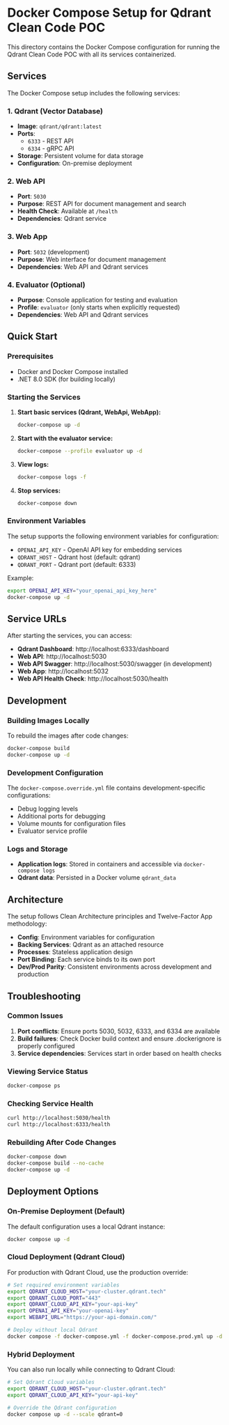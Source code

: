 # Docker Compose Setup for Qdrant Clean Code POC

This directory contains the Docker Compose configuration for running the Qdrant Clean Code POC with all its services containerized.

## Services

The Docker Compose setup includes the following services:

### 1. Qdrant (Vector Database)
- **Image**: `qdrant/qdrant:latest`
- **Ports**: 
  - `6333` - REST API
  - `6334` - gRPC API
- **Storage**: Persistent volume for data storage
- **Configuration**: On-premise deployment

### 2. Web API
- **Port**: `5030`
- **Purpose**: REST API for document management and search
- **Health Check**: Available at `/health`
- **Dependencies**: Qdrant service

### 3. Web App
- **Port**: `5032` (development)
- **Purpose**: Web interface for document management
- **Dependencies**: Web API and Qdrant services

### 4. Evaluator (Optional)
- **Purpose**: Console application for testing and evaluation
- **Profile**: `evaluator` (only starts when explicitly requested)
- **Dependencies**: Web API and Qdrant services

## Quick Start

### Prerequisites
- Docker and Docker Compose installed
- .NET 8.0 SDK (for building locally)

### Starting the Services

1. **Start basic services (Qdrant, WebApi, WebApp):**
   ```bash
   docker-compose up -d
   ```

2. **Start with the evaluator service:**
   ```bash
   docker-compose --profile evaluator up -d
   ```

3. **View logs:**
   ```bash
   docker-compose logs -f
   ```

4. **Stop services:**
   ```bash
   docker-compose down
   ```

### Environment Variables

The setup supports the following environment variables for configuration:

- `OPENAI_API_KEY` - OpenAI API key for embedding services
- `QDRANT_HOST` - Qdrant host (default: qdrant)
- `QDRANT_PORT` - Qdrant port (default: 6333)

Example:
```bash
export OPENAI_API_KEY="your_openai_api_key_here"
docker-compose up -d
```

## Service URLs

After starting the services, you can access:

- **Qdrant Dashboard**: http://localhost:6333/dashboard
- **Web API**: http://localhost:5030
- **Web API Swagger**: http://localhost:5030/swagger (in development)
- **Web App**: http://localhost:5032
- **Web API Health Check**: http://localhost:5030/health

## Development

### Building Images Locally

To rebuild the images after code changes:

```bash
docker-compose build
docker-compose up -d
```

### Development Configuration

The `docker-compose.override.yml` file contains development-specific configurations:
- Debug logging levels
- Additional ports for debugging
- Volume mounts for configuration files
- Evaluator service profile

### Logs and Storage

- **Application logs**: Stored in containers and accessible via `docker-compose logs`
- **Qdrant data**: Persisted in a Docker volume `qdrant_data`

## Architecture

The setup follows Clean Architecture principles and Twelve-Factor App methodology:

- **Config**: Environment variables for configuration
- **Backing Services**: Qdrant as an attached resource
- **Processes**: Stateless application design
- **Port Binding**: Each service binds to its own port
- **Dev/Prod Parity**: Consistent environments across development and production

## Troubleshooting

### Common Issues

1. **Port conflicts**: Ensure ports 5030, 5032, 6333, and 6334 are available
2. **Build failures**: Check Docker build context and ensure .dockerignore is properly configured
3. **Service dependencies**: Services start in order based on health checks

### Viewing Service Status

```bash
docker-compose ps
```

### Checking Service Health

```bash
curl http://localhost:5030/health
curl http://localhost:6333/health
```

### Rebuilding After Code Changes

```bash
docker-compose down
docker-compose build --no-cache
docker-compose up -d
```

## Deployment Options

### On-Premise Deployment (Default)

The default configuration uses a local Qdrant instance:

```bash
docker compose up -d
```

### Cloud Deployment (Qdrant Cloud)

For production with Qdrant Cloud, use the production override:

```bash
# Set required environment variables
export QDRANT_CLOUD_HOST="your-cluster.qdrant.tech"
export QDRANT_CLOUD_PORT="443"
export QDRANT_CLOUD_API_KEY="your-api-key"
export OPENAI_API_KEY="your-openai-key"
export WEBAPI_URL="https://your-api-domain.com/"

# Deploy without local Qdrant
docker compose -f docker-compose.yml -f docker-compose.prod.yml up -d
```

### Hybrid Deployment

You can also run locally while connecting to Qdrant Cloud:

```bash
# Set Qdrant Cloud variables
export QDRANT_CLOUD_HOST="your-cluster.qdrant.tech"
export QDRANT_CLOUD_API_KEY="your-api-key"

# Override the Qdrant configuration
docker compose up -d --scale qdrant=0
```